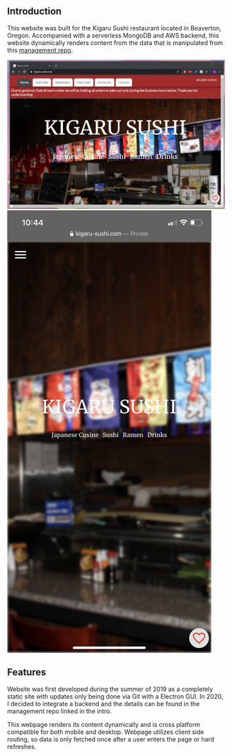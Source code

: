 ## Introduction
This website was built for the Kigaru Sushi restaurant located in Beaverton, Oregon. Accompanied with a serverless MongoDB and AWS backend, this website dynamically renders content from the data that is manipulated from this [management repo](https://github.com/mark-huynh/kigaru-manager). 

![desktopImage](./images/kigaruwebsite.png) ![desktopImage](./images/mobileweb.png)<!-- .element height="50%" width="50%" -->

## Features

Website was first developed during the summer of 2019 as a completely static site with updates only being done via Git with a Electron GUI. In 2020, I decided to integrate a backend and the details can be found in the management repo linked in the intro. 


This webpage renders its content dynamically and is cross platform compatible for both mobile and desktop. Webpage utilizes client side routing, so data is only fetched once after a user enters the page or hard refreshes. 

